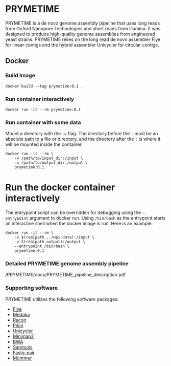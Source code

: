 # PRYMETIME

PRYMETIME is a de novo genome assembly pipeline that uses long reads from Oxford Nanopore Technologies and short reads from Illumina. It was designed to produce high-quality genome assemblies from engineered yeast strains. PRYMETIME relies on the long read de novo assembler Flye for linear contigs and the hybrid assembler Unicycler for circular contigs.

## Docker

### Build Image

```shell
docker build --tag prymetime:0.1 .
```

### Run container interactively

```shell
docker run -it --rm prymetime:0.1
```

### Run container with some data

Mount a directory with the `-v` flag. The directory before the `:`
must be an absolute path to a file or directory, and the directory
after the `:` is where it will be mounted inside the container.

```shell
docker run -it --rm \
    -v /path/to/input_dir:/input \
    -v /path/to/output_dir:/output \
    prymetime:0.1
```

# Run the docker container interactively

The entrypoint script can be overridden for debugging using the
`--entrypoint` argument to docker run. Using `/bin/bash` as the
entrypoint starts an interactive shell when the docker image is
run. Here is an example:

```shell
docker run -it --rm \
    -v $(realpath ../wpi-data):/input \
    -v $(realpath output):/output \
    --entrypoint /bin/bash \
    prymetime:0.1
```

### Detailed PRYMETIME genome assembly pipeline

/PRYMETIME/docs/PRYMETIME_pipeline_description.pdf


### Supporting software
PRYMETIME utilizes the following software packages:
* [Flye](https://github.com/fenderglass/Flye)
* [Medaka](https://github.com/nanoporetech/medaka)
* [Racon](https://github.com/lbcb-sci/racon)
* [Pilon](https://github.com/broadinstitute/pilon)
* [Unicycler](https://github.com/rrwick/Unicycler)
* [Minimap2](https://github.com/lh3/minimap2)
* [BWA](https://github.com/lh3/bwa)
* [Samtools](https://github.com/samtools/samtools)
* [Fastq-pair](https://github.com/linsalrob/fastq-pair)
* [Mummer](https://github.com/mummer4/mummer)
